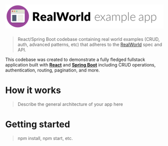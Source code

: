 # ![RealWorld Example App](assets/logo.png)

> React/Spring Boot codebase containing real world examples (CRUD, auth, advanced patterns, etc) that adheres to the [RealWorld](https://github.com/gothinkster/realworld) spec and API.

This codebase was created to demonstrate a fully fledged fullstack application built with **[React](https://reactjs.org/)** and **[Spring Boot](https://spring.io/projects/spring-boot)** including CRUD operations, authentication, routing, pagination, and more.

# How it works

> Describe the general architecture of your app here

# Getting started

> npm install, npm start, etc.
